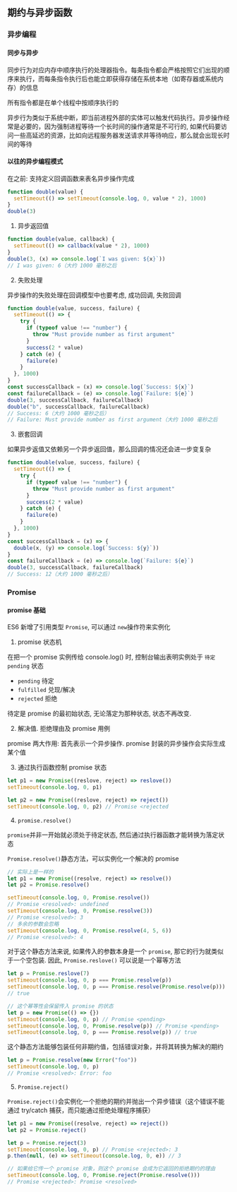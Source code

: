 ## 期约与异步函数

### 异步编程

#### 同步与异步

同步行为对应内存中顺序执行的处理器指令。每条指令都会严格按照它们出现的顺序来执行，而每条指令执行后也能立即获得存储在系统本地（如寄存器或系统内存）的信息

所有指令都是在单个线程中按顺序执行的

异步行为类似于系统中断，即当前进程外部的实体可以触发代码执行。异步操作经常是必要的，因为强制进程等待一个长时间的操作通常是不可行的, 如果代码要访问一些高延迟的资源，比如向远程服务器发送请求并等待响应，那么就会出现长时间的等待

#### 以往的异步编程模式

在之前: 支持定义回调函数来表名异步操作完成

```js
function double(value) {
  setTimeout(() => setTimeout(console.log, 0, value * 2), 1000)
}
double(3)
```

1. 异步返回值

```js
function double(value, callback) {
  setTimeout(() => callback(value * 2), 1000)
}
double(3, (x) => console.log(`I was given: ${x}`))
// I was given: 6（大约 1000 毫秒之后
```

2. 失败处理

异步操作的失败处理在回调模型中也要考虑, 成功回调, 失败回调

```js
function double(value, success, failure) {
  setTimeout(() => {
    try {
      if (typeof value !== "number") {
        throw "Must provide number as first argument"
      }
      success(2 * value)
    } catch (e) {
      failure(e)
    }
  }, 1000)
}
const successCallback = (x) => console.log(`Success: ${x}`)
const failureCallback = (e) => console.log(`Failure: ${e}`)
double(3, successCallback, failureCallback)
double("b", successCallback, failureCallback)
// Success: 6（大约 1000 毫秒之后）
// Failure: Must provide number as first argument（大约 1000 毫秒之后
```

3. 嵌套回调

如果异步返值又依赖另一个异步返回值，那么回调的情况还会进一步变复杂

```js
function double(value, success, failure) {
  setTimeout(() => {
    try {
      if (typeof value !== "number") {
        throw "Must provide number as first argument"
      }
      success(2 * value)
    } catch (e) {
      failure(e)
    }
  }, 1000)
}
const successCallback = (x) => {
  double(x, (y) => console.log(`Success: ${y}`))
}
const failureCallback = (e) => console.log(`Failure: ${e}`)
double(3, successCallback, failureCallback)
// Success: 12（大约 1000 毫秒之后）
```

### Promise

#### promise 基础

ES6 新增了引用类型 `Promise`, 可以通过 `new`操作符来实例化

1. promise 状态机

在把一个 promise 实例传给 console.log() 时, 控制台输出表明实例处于 `待定 pending` 状态

- `pending` 待定
- `fulfilled` 兑现/解决
- `rejected` 拒绝

待定是 promise 的最初始状态, 无论落定为那种状态, 状态不再改变.

2. 解决值. 拒绝理由及 promise 用例

promise 两大作用: 首先表示一个异步操作. promise 封装的异步操作会实际生成某个值

3. 通过执行函数控制 promise 状态

```js
let p1 = new Promise((reslove, reject) => reslove())
setTimeout(console.log, 0, p1)

let p2 = new Promise((reslove, reject) => reject())
setTimeout(console.log, 0, p2) // Promise <rejected
```

4. `promise.resolve()`

`promise`并非一开始就必须处于待定状态, 然后通过执行器函数才能转换为落定状态

`Promise.resolve()`静态方法，可以实例化一个解决的 promise

```js
// 实际上是一样的
let p1 = new Promise((resolve, reject) => resolve())
let p2 = Promise.resolve()

setTimeout(console.log, 0, Promise.resolve())
// Promise <resolved>: undefined
setTimeout(console.log, 0, Promise.resolve(3))
// Promise <resolved>: 3
// 多余的参数会忽略
setTimeout(console.log, 0, Promise.resolve(4, 5, 6))
// Promise <resolved>: 4
```

对于这个静态方法来说, 如果传入的参数本身是一个 `promise`, 那它的行为就类似于一个空包装. 因此, `Promise.reslove()` 可以说是一个幂等方法

```js
let p = Promise.reslove(7)
setTimeout(console.log, 0, p === Promise.resolve(p))
setTimeout(console.log, 0, p === Promise.resolve(Promise.resolve(p)))
// true

// 这个幂等性会保留传入 promise 的状态
let p = new Promise(() => {})
setTimeout(console.log, 0, p) // Promise <pending>
setTimeout(console.log, 0, Promise.resolve(p)) // Promise <pending>
setTimeout(console.log, 0, p === Promise.resolve(p)) // true
```

这个静态方法能够包装任何非期约值，包括错误对象，并将其转换为解决的期约

```js
let p = Promise.resolve(new Error("foo"))
setTimeout(console.log, 0, p)
// Promise <resolved>: Error: foo
```

5. `Promise.reject()`

`Promise.reject()`会实例化一个拒绝的期约并抛出一个异步错误（这个错误不能通过 try/catch 捕获，而只能通过拒绝处理程序捕获）

```js
let p1 = new Promise((resolve, reject) => reject())
let p2 = Promise.reject()

let p = Promise.reject(3)
setTimeout(console.log, 0, p) // Promise <rejected>: 3
p.then(null, (e) => setTimeout(console.log, 0, e)) // 3

// 如果给它传一个 promise 对象，则这个 promise 会成为它返回的拒绝期约的理由
setTimeout(console.log, 0, Promise.reject(Promise.resolve()))
// Promise <rejected>: Promise <resolved>
```
